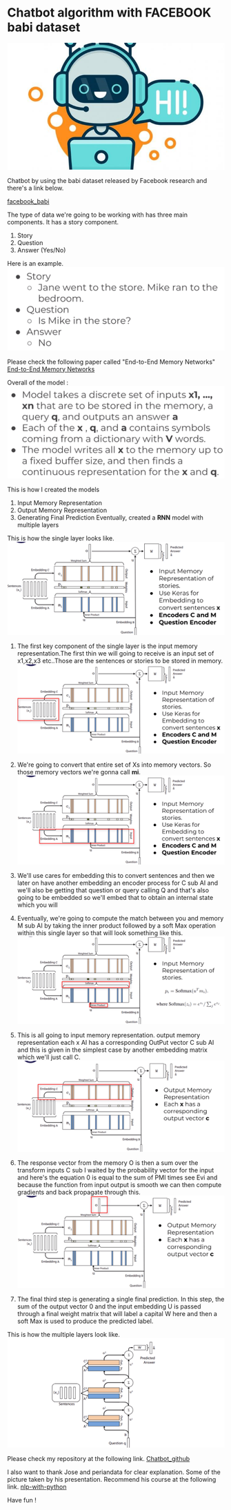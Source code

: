 # Chatbot algorithm with FACEBOOK babi dataset

![Chatbot](/images/chatbot0.jpg)

Chatbot by using the babi dataset released by Facebook research and there's a link below.

[facebook_babi](https://research.fb.com/downloads.babi)

The type of data we're going to be working with has three main components.
It has a story component.
1. Story
2. Question
3. Answer (Yes/No)

Here is an example.
![example](/images/chatbot2.png)

Please check the following paper called "End-to-End Memory Networks"
[End-to-End Memory Networks](https://research.fb.com/downloads.babi)

Overall of the model :
![example](/images/chatbot31.png)

This is how I created the models
1. Input Memory Representation
2. Output Memory Representation
3. Generating Final Prediction
Eventually, created a **RNN** model with multiple layers

This is how the single layer looks like.
![example](/images/chatbot1.png)

1. The first key component of the single layer is the input memory representation.The first thin we will going to receive is an input set of x1,x2,x3 etc..Those are the sentences or stories to be stored in memory.
![example](/images/chatbot5.png)

2. We're going to convert that entire set of Xs into memory vectors. So those memory vectors we're gonna call **mi**.
![example](/images/chatbot6.png)

3. We'll use cares for embedding this to convert sentences and then we later on have another embedding an encoder process for C sub AI and we'll also be getting that question or query calling Q and that's also going to be embedded so we'll embed that to obtain an internal state which you will

4. Eventually, we're going to compute the match between you and memory M sub AI by taking the inner product followed by a soft Max operation within this single layer so that will look something like this.
![example](/images/chatbot7.png)

5. This is all going to input memory representation. output memory representation each x AI has a corresponding OutPut vector C sub AI and this is given in the simplest case by another embedding matrix which we'll just call C.
![output_embedings](/images/chatbot8.png)

6. The response vector from the memory O is then a sum over the transform inputs C sub I waited by the probability vector for the input and here's the equation 0 is equal to the sum of PMI times see Evi and because the function from input output is smooth we can then compute gradients and back propagate through this.
![output_embedings](/images/chatbot9.png)

7. The final third step is generating a single final prediction. In this step, the sum of the output vector 0 and the input embedding U is passed through a final weight matrix that will label a capital W here and then a soft Max is used to produce the predicted label.

This is how the multiple layers look like.
![output_embedings](/images/chatbot10.png)

Please check my repository at the following link.
[Chatbot_github](https://github.com/erenat77/chatbot_with_Babi_Data_Set.git)

I also want to thank Jose and periandata for clear explanation. Some of the picture taken by his presentation.
Recommend his course at the following link. [nlp-with-python](https://www.udemy.com/course/nlp-natural-language-processing-with-python/)

Have fun !
